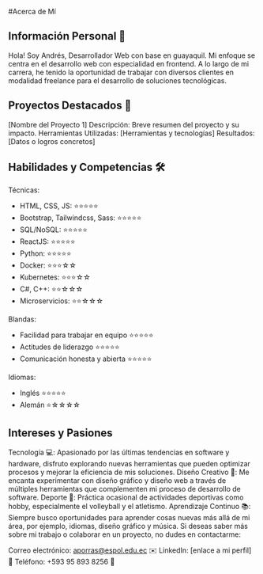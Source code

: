 #Acerca de Mí
## Información Personal 👤
Hola! 
Soy Andrés, Desarrollador Web con base en guayaquil. Mi enfoque se centra en el desarrollo web con especialidad en frontend. A lo largo de mi carrera, he tenido la oportunidad de trabajar con diversos clientes en modalidad freelance para el desarrollo de soluciones tecnológicas.

## Proyectos Destacados 💼
[Nombre del Proyecto 1]
Descripción: Breve resumen del proyecto y su impacto.
Herramientas Utilizadas: [Herramientas y tecnologías]
Resultados: [Datos o logros concretos]

## Habilidades y Competencias 🛠️
Técnicas: 
- HTML, CSS, JS: ⭐⭐⭐⭐⭐
- Bootstrap, Tailwindcss, Sass: ⭐⭐⭐⭐⭐
- SQL/NoSQL: ⭐⭐⭐⭐⭐
- ReactJS: ⭐⭐⭐⭐⭐
- Python: ⭐⭐⭐⭐⭐
- Docker: ⭐⭐⭐☆☆
- Kubernetes: ⭐⭐⭐☆☆
- C#, C++: ⭐⭐☆☆☆
- Microservicios: ⭐⭐☆☆☆
 
Blandas: 
 - Facilidad para trabajar en equipo ⭐⭐⭐⭐⭐
 - Actitudes de liderazgo ⭐⭐⭐⭐⭐
 - Comunicación honesta y abierta ⭐⭐⭐⭐⭐

Idiomas: 
  - Inglés ⭐⭐⭐⭐⭐
  - Alemán ⭐☆☆☆☆

## Intereses y Pasiones
Tecnología 💻: Apasionado por las últimas tendencias en software y hardware, disfruto explorando nuevas herramientas que pueden optimizar procesos y mejorar la eficiencia de mis soluciones.
Diseño Creativo 🎨: Me encanta experimentar con diseño gráfico y diseño web a través de múltiples herramientas que complementen mi proceso de desarrollo de software.
Deporte 🏐: Práctica ocasional de actividades deportivas como hobby, especialmente el volleyball y el atletismo.
Aprendizaje Continuo 📚: Siempre busco oportunidades para aprender cosas nuevas más allá de mi área, por ejemplo, idiomas, diseño gráfico y música.
Si deseas saber más sobre mi trabajo o colaborar en un proyecto, no dudes en contactarme:

Correo electrónico: aporras@espol.edu.ec ✉️
LinkedIn: [enlace a mi perfil] 🔗
Teléfono: +593 95 893 8256 📱
